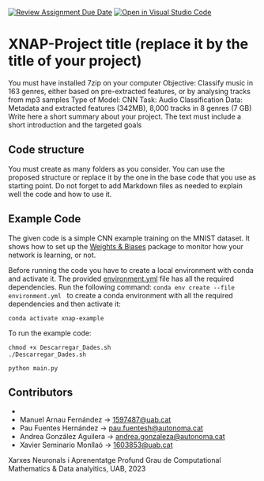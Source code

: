 [![Review Assignment Due Date](https://classroom.github.com/assets/deadline-readme-button-24ddc0f5d75046c5622901739e7c5dd533143b0c8e959d652212380cedb1ea36.svg)](https://classroom.github.com/a/sPgOnVC9)
[![Open in Visual Studio Code](https://classroom.github.com/assets/open-in-vscode-718a45dd9cf7e7f842a935f5ebbe5719a5e09af4491e668f4dbf3b35d5cca122.svg)](https://classroom.github.com/online_ide?assignment_repo_id=11101312&assignment_repo_type=AssignmentRepo)
# XNAP-Project title (replace it by the title of your project)
You must have installed 7zip on your computer
Objective: Classify music in 163 genres, either based on pre-extracted features, or by analysing tracks from mp3 samples
Type of Model: CNN
Task: Audio Classification
Data: Metadata and extracted features (342MB), 8,000 tracks in 8 genres (7 GB)
Write here a short summary about your project. The text must include a short introduction and the targeted goals

## Code structure
You must create as many folders as you consider. You can use the proposed structure or replace it by the one in the base code that you use as starting point. Do not forget to add Markdown files as needed to explain well the code and how to use it.

## Example Code
The given code is a simple CNN example training on the MNIST dataset. It shows how to set up the [Weights & Biases](https://wandb.ai/site)  package to monitor how your network is learning, or not.

Before running the code you have to create a local environment with conda and activate it. The provided [environment.yml](https://github.com/DCC-UAB/XNAP-Project/environment.yml) file has all the required dependencies. Run the following command: ``conda env create --file environment.yml `` to create a conda environment with all the required dependencies and then activate it:
```
conda activate xnap-example
```

To run the example code:
```
chmod +x Descarregar_Dades.sh
./Descarregar_Dades.sh

python main.py
```



## Contributors
-
- Manuel Arnau Fernández -> 1597487@uab.cat
- Pau Fuentes Hernández -> pau.fuentesh@autonoma.cat
- Andrea González Aguilera -> andrea.gonzaleza@autonoma.cat
- Xavier Seminario Monllaó -> 1603853@uab.cat

Xarxes Neuronals i Aprenentatge Profund
Grau de Computational Mathematics & Data analyitics, 
UAB, 2023
